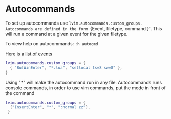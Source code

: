 # Autocommands
To set up autocommands use `lvim.autocommands.custom_groups.  Autocommands are defined in the form `{Event, filetype, command }`.  This will run a command at a given event for the given filetype.

To view help on autocommands: `:h autocmd`

Here is a [list of events](https://tech.saigonist.com/b/code/list-all-vim-script-events.html)
``` lua
lvim.autocommands.custom_groups = {
  { "BufWinEnter", "*.lua", "setlocal ts=8 sw=8" },
}
```
Using "*" will make the autocommand run in any file. 
Autocommands runs console commands, in order to use vim commands, put the mode in front of the command
``` lua
lvim.autocommands.custom_groups = {
  {"InsertEnter", "*", ":normal zz"},
 }
```
